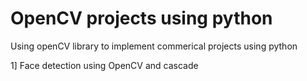 # OpenCV projects using python
 Using openCV library to implement commerical projects using python
 
 1] Face detection using OpenCV and cascade
